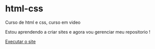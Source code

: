 # html-css
 Curso de html e css, curso em video

Estou aprendendo a criar sites e agora vou gerenciar meu repositorio !

<a href="https://lzfernandobispo.github.io/html-css/exercicios/site/"> Executar o site </a>
